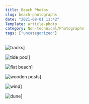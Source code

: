 ```yaml
---
title: Beach Photos
slug: beach-photographs
date: "2021-08-01 11:42"
Template: article-photo
category: Non-technical/Photographs
tags: ["uncategorized"]
---
```


![tracks](/static/images/beach-photos/tracks.jpeg)]

![tide pool](/static/images/beach-photos/tide-pool.jpeg)]

![flat beach](/static/images/beach-photos/flat-beach.jpeg)]

![wooden posts](/static/images/beach-photos/wooden-posts.jpeg)]

![wind](/static/images/beach-photos/wind.jpeg)]

![dune](/static/images/beach-photos/dune.jpeg)]

